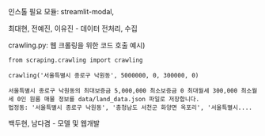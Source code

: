 인스톨 필요 모듈: streamlit-modal, 


최대현, 전예진, 이유진 - 데이터 전처리, 수집

crawling.py: 웹 크롤링을 위한 코드
호출 예시)
```
from scraping.crawling import crawling

crawling('서울특별시 종로구 낙원동', 5000000, 0, 300000, 0)

서울특별시 종로구 낙원동의 최대보증금 5,000,000 최소보증금 0 최대월세 300,000 최소월세 0인 원룸 매물 정보를 data/land_data.json 파일로 저장합니다.
법정동: '서울특별시 종로구 낙원동', '충청남도 서천군 화양면 옥포리', '서울특별시....
```

백두현, 남다겸 - 모델 및 웹개발
